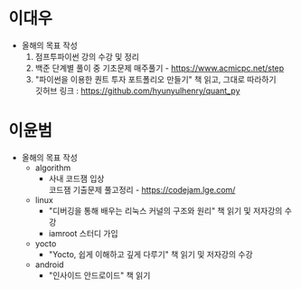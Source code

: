 # 이대우
* 올해의 목표 작성
  1. 점프투파이썬 강의 수강 및 정리
  2. 백준 단계별 풀이 중 기초문제 매주풀기 - https://www.acmicpc.net/step
  3. "파이썬을 이용한 퀀트 투자 포트폴리오 만들기" 책 읽고, 그대로 따라하기  
  깃허브 링크 :  https://github.com/hyunyulhenry/quant_py

# 이윤범
* 올해의 목표 작성
  * algorithm  
      - 사내 코드잼 입상  
      코드잼 기출문제 풀고정리 - https://codejam.lge.com/
  * linux
      - "디버깅을 통해 배우는 리눅스 커널의 구조와 원리" 책 읽기 및 저자강의 수강    
      - iamroot 스터디 가입
  * yocto
      - "Yocto, 쉽게 이해하고 깊게 다루기" 책 읽기 및 저자강의 수강
  * android
      - "인사이드 안드로이드" 책 읽기
 
  
